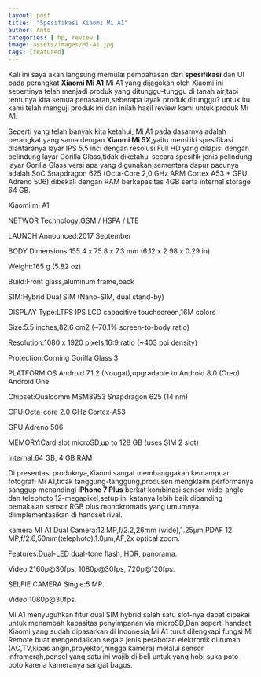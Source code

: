 ```yaml
---
layout: post
title:  "Spesifikasi Xiaomi Mi A1"
author: Anto
categories: [ hp, review ]
image: assets/images/Mi-A1.jpg
tags: [featured]
---
```


Kali ini saya akan langsung memulai pembahasan dari **spesifikasi** dan UI pada perangkat **Xiaomi Mi A1**,Mi A1 yang dijagokan oleh Xiaomi ini sepertinya telah menjadi produk yang ditunggu-tunggu di tanah air,tapi tentunya kita semua penasaran,seberapa layak produk ditunggu? untuk itu kami telah menguji produk ini dan inilah hasil review kami untuk produk Mi A1.

Seperti yang telah banyak kita ketahui, Mi A1 pada dasarnya adalah perangkat yang sama dengan **Xiaomi Mi 5X**,yaitu memiliki spesifikasi diantaranya layar IPS 5,5 inci dengan resolusi Full HD yang dilapisi dengan pelindung layar Gorilla Glass,tidak diketahui secara spesifik jenis pelindung layar Gorilla Glass versi apa yang digunakan,sementara dapur pacunya adalah SoC Snapdragon 625 (Octa-Core 2,0 GHz ARM Cortex A53 + GPU Adreno 506),dibekali dengan RAM berkapasitas 4GB serta internal storage 64 GB.

Xiaomi mi A1

NETWOR Technology:GSM / HSPA / LTE

LAUNCH Announced:2017 September

BODY Dimensions:155.4 x 75.8 x 7.3 mm (6.12 x 2.98 x 0.29 in)

Weight:165 g (5.82 oz)

Build:Front glass,aluminum frame,back

SIM:Hybrid Dual SIM (Nano-SIM, dual stand-by)

DISPLAY Type:LTPS IPS LCD capacitive touchscreen,16M colors

Size:5.5 inches,82.6 cm2 (~70.1% screen-to-body ratio)

Resolution:1080 x 1920 pixels,16:9 ratio (~403 ppi density)

Protection:Corning Gorilla Glass 3

PLATFORM:OS Android 7.1.2 (Nougat),upgradable to Android 8.0 (Oreo) Android One

Chipset:Qualcomm MSM8953 Snapdragon 625 (14 nm)

CPU:Octa-core 2.0 GHz Cortex-A53

GPU:Adreno 506

MEMORY:Card slot microSD,up to 128 GB (uses SIM 2 slot)

Internal:64 GB, 4 GB RAM

Di presentasi produknya,Xiaomi sangat membanggakan kemampuan fotografi Mi A1,tidak tanggung-tanggung,produsen mengklaim performanya sanggup menandingi **iPhone 7 Plus** berkat kombinasi sensor wide-angle dan telephoto 12-megapixel,setup ini katanya lebih baik dibanding pemakaian sensor RGB plus monokromatis yang umumnya diimplementasikan di handset rival.

kamera MI A1
Dual Camera:12 MP,f/2.2,26mm (wide),1.25µm,PDAF 12 MP,f/2.6,50mm(telephoto),1.0µm,AF,2x optical zoom.

Features:Dual-LED dual-tone flash, HDR, panorama.

Video:2160p@30fps, 1080p@30fps, 720p@120fps.

SELFIE CAMERA Single:5 MP.

Video:1080p@30fps.

Mi A1 menyuguhkan fitur dual SIM hybrid,salah satu slot-nya dapat dipakai untuk menambah kapasitas penyimpanan via microSD,Dan seperti handset Xiaomi yang sudah dipasarkan di Indonesia,Mi A1 turut dilengkapi fungsi Mi Remote buat mengendalikan segala jenis perabotan elektronik di rumah (AC,TV,kipas angin,proyektor,hingga kamera) melalui sensor inframerah,ponsel yang satu ini wajib di beli untuk yang hobi suka poto-poto karena kameranya sangat bagus.
